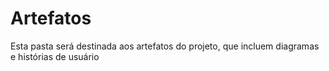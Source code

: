 # Artefatos

Esta pasta será destinada aos artefatos do projeto, que incluem diagramas e histórias de usuário
